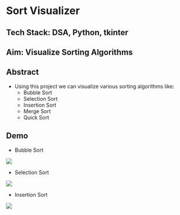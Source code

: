 # Sort Visualizer
## Tech Stack: DSA, Python, tkinter

## Aim: Visualize Sorting Algorithms

## Abstract
* Using this project we can visualize various sorting algorithms like:
  * Bubble Sort
  * Selection Sort
  * Insertion Sort
  * Merge Sort
  * Quick Sort
 
## Demo
* Bubble Sort <br/>

![](https://media.giphy.com/media/11x9AvHRcyB1Fm0HSn/giphy.gif)

* Selection Sort <br/>

![](https://media.giphy.com/media/NThkP4Lck8QHBvYn7I/giphy.gif)

* Insertion Sort

![](https://media.giphy.com/media/ekdvf3zqj9lNq0C8tb/giphy.gif)
